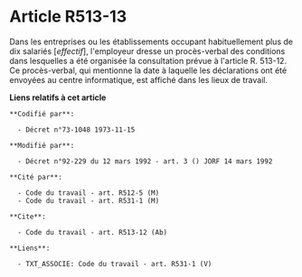 # Article R513-13

Dans les entreprises ou les établissements occupant habituellement plus de dix salariés [*effectif*], l'employeur dresse un
procès-verbal des conditions dans lesquelles a été organisée la consultation prévue à l'article R. 513-12. Ce procès-verbal,
qui mentionne la date à laquelle les déclarations ont été envoyées au centre informatique, est affiché dans les lieux de
travail.

**Liens relatifs à cet article**

	**Codifié par**:

	  - Décret n°73-1048 1973-11-15

	**Modifié par**:

	  - Décret n°92-229 du 12 mars 1992 - art. 3 () JORF 14 mars 1992

	**Cité par**:

	  - Code du travail - art. R512-5 (M)
	  - Code du travail - art. R531-1 (M)

	**Cite**:

	  - Code du travail - art. R513-12 (Ab)

	**Liens**:

	  - TXT_ASSOCIE: Code du travail - art. R531-1 (V)
